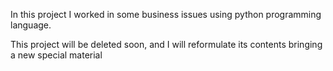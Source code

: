 In this project I worked in some business issues using python programming language. 

This project will be deleted soon, and I will reformulate its contents bringing a new special material